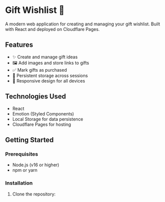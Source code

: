 # Gift Wishlist 🎁

A modern web application for creating and managing your gift wishlist. Built with React and deployed on Cloudflare Pages.

## Features

- ✨ Create and manage gift ideas
- 🖼️ Add images and store links to gifts
- ✅ Mark gifts as purchased
- 💾 Persistent storage across sessions
- 📱 Responsive design for all devices

## Technologies Used

- React
- Emotion (Styled Components)
- Local Storage for data persistence
- Cloudflare Pages for hosting

## Getting Started

### Prerequisites

- Node.js (v16 or higher)
- npm or yarn

### Installation

1. Clone the repository:
